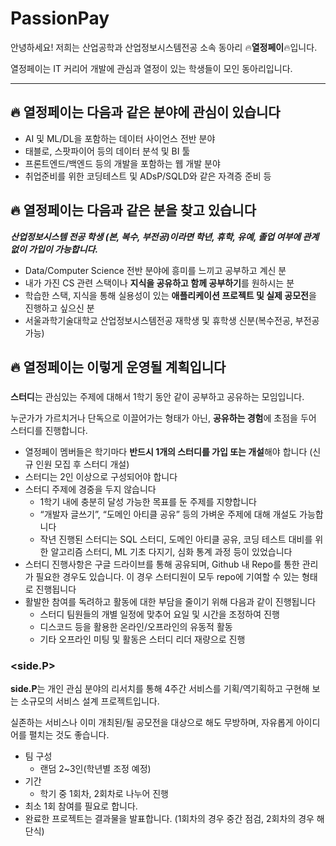 # PassionPay


안녕하세요! 저희는 산업공학과 산업정보시스템전공 소속 동아리 🔥**열정페이**🔥입니다.

열정페이는 IT 커리어 개발에 관심과 열정이 있는 학생들이 모인 동아리입니다. 

---

## 🔥 열정페이는 다음과 같은 분야에 관심이 있습니다

- AI 및 ML/DL을 포함하는 데이터 사이언스 전반 분야
- 태블로, 스팟파이어 등의 데이터 분석 및 BI 툴
- 프론트엔드/백엔드 등의 개발을 포함하는 웹 개발 분야
- 취업준비를 위한 코딩테스트 및 ADsP/SQLD와 같은 자격증 준비 등


 
## 🔥 열정페이는 다음과 같은 분을 찾고 있습니다

***산업정보시스템 전공 학생 (본, 복수, 부전공)이라면 학년, 휴학, 유예, 졸업 여부에 관계없이 가입이 가능합니다.***

- Data/Computer Science 전반 분야에 흥미를 느끼고 공부하고 계신 분
- 내가 가진 CS 관련 스택이나 **지식을 공유하고 함께 공부하기**를 원하시는 분
- 학습한 스택, 지식을 통해 실용성이 있는 **애플리케이션 프로젝트 및 실제 공모전**을 진행하고 싶으신 분
- 서울과학기술대학교 산업정보시스템전공 재학생 및 휴학생 신분(복수전공, 부전공 가능)


 
## 🔥 열정페이는 이렇게 운영될 계획입니다


### **<study>**

**스터디**는 관심있는 주제에 대해서 1학기 동안 같이 공부하고 공유하는 모임입니다.

누군가가 가르치거나 단독으로 이끌어가는 형태가 아닌, **공유하는 경험**에 초점을 두어 스터디를 진행합니다.

- 열정페이 멤버들은 학기마다 **반드시 1개의 스터디를 가입 또는 개설**해야 합니다
(신규 인원 모집 후 스터디 개설)
- 스터디는 2인 이상으로 구성되어야 합니다
- 스터디 주제에 경중을 두지 않습니다
    - 1학기 내에 충분히 달성 가능한 목표를 둔 주제를 지향합니다
    - “개발자 글쓰기”, “도메인 아티클 공유” 등의 가벼운 주제에 대해 개설도 가능합니다
    - 작년 진행된 스터디는 SQL 스터디, 도메인 아티클 공유, 코딩 테스트 대비를 위한 알고리즘 스터디, ML 기초 다지기, 심화 통계 과정 등이 있었습니다
- 스터디 진행사항은 구글 드라이브를 통해 공유되며, Github 내 Repo를 통한 관리가 필요한 경우도 있습니다. 이 경우 스터디원이 모두 repo에 기여할 수 있는 형태로 진행됩니다
- 활발한 참여를 독려하고 활동에 대한 부담을 줄이기 위해 다음과 같이 진행됩니다
    - 스터디 팀원들의 개별 일정에 맞추어 요일 및 시간을 조정하여 진행
    - 디스코드 등을 활용한 온라인/오프라인의 유동적 활동
    - 기타 오프라인 미팅 및 활동은 스터디 리더 재량으로 진행


   
### **<side.P>**

**side.P**는 개인 관심 분야의 리서치를 통해 4주간 서비스를 기획/역기획하고 구현해 보는 소규모의 서비스 설계 프로젝트입니다. 

실존하는 서비스나 이미 개최된/될 공모전을 대상으로 해도 무방하며, 자유롭게 아이디어를 펼치는 것도 좋습니다.

- 팀 구성
    - 랜덤 2~3인(학년별 조정 예정)
- 기간
    - 학기 중 1회차, 2회차로 나누어 진행
- 최소 1회 참여를 필요로 합니다.
- 완료한 프로젝트는 결과물을 발표합니다. (1회차의 경우 중간 점검, 2회차의 경우 해단식)
